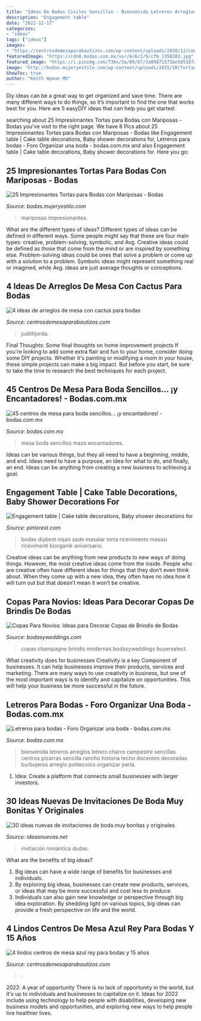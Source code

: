 ```yaml
---
title: "Ideas De Bodas Civiles Sencillas - Bienvenida Letreros Arreglos Letrero Charro Campestre Sencillas Centros Pizarras Sencilla Rancho Historia Techo Docentes Decoradas Burbujeros Arreglo Politecnico Organizar Perla"
description: "Engagement table"
date: "2022-12-17"
categories:
- "ideas"
tags: ["ideas"]
images:
- "https://centrosdemesaparabautizos.com/wp-content/uploads/2020/12/centros-de-mesa-azul-rey-para-bodas.jpg"
featuredImage: "https://cdn0.bodas.com.mx/usr/6/6/2/9/cfb_1358283.jpg"
featured_image: "https://i.pinimg.com/736x/3a/09/87/3a09871571be58518faa0c36f2979552.jpg"
image: "http://bodas.mujeryestilo.com/wp-content/uploads/2015/10/Tortas-para-Bodas-con-Mariposas-23.jpg"
ShowToc: true
author: "Keith Wyman MD"
---
```



Diy ideas can be a great way to get organized and save time. There are many different ways to do things, so it’s important to find the one that works best for you. Here are 5 easyDIY ideas that can help you get started: 

	

		
searching about 25 Impresionantes Tortas para Bodas con Mariposas - Bodas you've visit to the right page. We have 8 Pics about 25 Impresionantes Tortas para Bodas con Mariposas - Bodas like Engagement table | Cake table decorations, Baby shower decorations for, Letreros para bodas - Foro Organizar una boda - bodas.com.mx and also Engagement table | Cake table decorations, Baby shower decorations for. Here you go:
		
    
## 25 Impresionantes Tortas Para Bodas Con Mariposas - Bodas

<img loading=lazy src="http://bodas.mujeryestilo.com/wp-content/uploads/2015/10/Tortas-para-Bodas-con-Mariposas-23.jpg" onerror="this.onerror=null;this.src='https://tse2.mm.bing.net/th?id=OIP.QsIMMSTso1DCrJyjcuVXKQAAAA&amp;pid=15.1';" alt="25 Impresionantes Tortas para Bodas con Mariposas - Bodas">

_Source: bodas.mujeryestilo.com_

>mariposas impresionantes. 

	

What are the different types of ideas?
Different types of ideas can be defined in different ways. Some people might say that these are four main types: creative, problem-solving, symbolic, and Avg.
Creative ideas could be defined as those that come from the mind or are inspired by something else. Problem-solving ideas could be ones that solve a problem or come up with a solution to a problem. Symbolic ideas might represent something real or imagined, while Avg. ideas are just average thoughts or conceptions.

    
## 4 Ideas De Arreglos De Mesa Con Cactus Para Bodas

<img loading=lazy src="https://centrosdemesaparabautizos.com/wp-content/uploads/2021/03/arreglos-de-mesa-con-cactus-para-bodas.jpg" onerror="this.onerror=null;this.src='https://tse1.mm.bing.net/th?id=OIP.2CN4C0-FiA_SaAkVu_NYYgHaLI&amp;pid=15.1';" alt="4 ideas de arreglos de mesa con cactus para bodas">

_Source: centrosdemesaparabautizos.com_

>judithjorda. 

	

Final Thoughts: Some final thoughts on home improvement projects
If you're looking to add some extra flair and fun to your home, consider doing some DIY projects. Whether it's painting or modifying a room in your house, these simple projects can make a big impact. But before you start, be sure to take the time to research the best techniques for each project.

    
## 45 Centros De Mesa Para Boda Sencillos... ¡y Encantadores! - Bodas.com.mx

<img loading=lazy src="https://cdn0.bodas.com.mx/img_e_161052/1/0/5/2/t30_centros-de-mesa-para-boda-economicos-y-originales_5_161052.jpg" onerror="this.onerror=null;this.src='https://tse2.mm.bing.net/th?id=OIP.cb_vwLBShwextYjAhGEgpAHaJQ&amp;pid=15.1';" alt="45 centros de mesa para boda sencillos... ¡y encantadores! - bodas.com.mx">

_Source: bodas.com.mx_

>mesa boda sencillos mazo encantadores. 

	

Ideas can be various things, but they all need to have a beginning, middle, and end. Ideas need to have a purpose, an idea for what to do, and finally, an end. Ideas can be anything from creating a new business to achieving a goal.

    
## Engagement Table | Cake Table Decorations, Baby Shower Decorations For

<img loading=lazy src="https://i.pinimg.com/736x/3a/09/87/3a09871571be58518faa0c36f2979552.jpg" onerror="this.onerror=null;this.src='https://tse1.mm.bing.net/th?id=OIP.7-HlJi_k7aF_xKpQidws0gHaNL&amp;pid=15.1';" alt="Engagement table | Cake table decorations, Baby shower decorations for">

_Source: pinterest.com_

>bodas diybest nişan sade masalar torta ricevimento masasi ricevimenti biorganik aniversario. 

	

Creative ideas can be anything from new products to new ways of doing things. However, the most creative ideas come from the inside. People who are creative often have different ideas for things that they don’t even think about. When they come up with a new idea, they often have no idea how it will turn out but that doesn’t mean it won’t be creative.

    
## Copas Para Novios: Ideas Para Decorar Copas De Brindis De Bodas

<img loading=lazy src="https://bodasyweddings.com/wp-content/uploads/2016/12/ideas-modernas-para-decorar-copas-para-bodas.jpg" onerror="this.onerror=null;this.src='https://tse4.mm.bing.net/th?id=OIP.Z367Gh0cVjbhGyoSE2Jp5gHaP3&amp;pid=15.1';" alt="Copas Para Novios: Ideas para Decorar Copas de Brindis de Bodas">

_Source: bodasyweddings.com_

>copas champagne brindis modernas bodasyweddings buyerselect. 

	

What creativity does for businesses
Creativity is a key Component of businesses. It can help businesses improve their products, services and marketing. There are many ways to use creativity in business, but one of the most important ways is to identify and capitalize on opportunities. This will help your business be more successful in the future.

    
## Letreros Para Bodas - Foro Organizar Una Boda - Bodas.com.mx

<img loading=lazy src="https://cdn0.bodas.com.mx/usr/6/6/2/9/cfb_1358283.jpg" onerror="this.onerror=null;this.src='https://tse2.mm.bing.net/th?id=OIP.zRKnhCxrwjfa6pg7YNR4BAAAAA&amp;pid=15.1';" alt="Letreros para bodas - Foro Organizar una boda - bodas.com.mx">

_Source: bodas.com.mx_

>bienvenida letreros arreglos letrero charro campestre sencillas centros pizarras sencilla rancho historia techo docentes decoradas burbujeros arreglo politecnico organizar perla. 

	

1. Idea: Create a platform that connects small businesses with larger investors.

    
## 30 Ideas Nuevas De Invitaciones De Boda Muy Bonitas Y Originales

<img loading=lazy src="https://ideasnuevas.net/wp-content/uploads/2016/08/Invitacion-de-boda-con-corte-laser-y-foil-unica-y-muy-elegante.jpg" onerror="this.onerror=null;this.src='https://tse2.mm.bing.net/th?id=OIP._ZS-BNywNieMPYN3ELHZwQHaJQ&amp;pid=15.1';" alt="30 ideas nuevas de invitaciones de boda muy bonitas y originales">

_Source: ideasnuevas.net_

>invitación romántica dudas. 

	

What are the benefits of big ideas?
1. Big ideas can have a wide range of benefits for businesses and individuals. 
2. By exploring big ideas, businesses can create new products, services, or ideas that may be more successful and cost less to produce. 
3. Individuals can also gain new knowledge or perspective through big idea exploration. By shedding light on various topics, big ideas can provide a fresh perspective on life and the world.

    
## 4 Lindos Centros De Mesa Azul Rey Para Bodas Y 15 Años

<img loading=lazy src="https://centrosdemesaparabautizos.com/wp-content/uploads/2020/12/centros-de-mesa-azul-rey-para-bodas.jpg" onerror="this.onerror=null;this.src='https://tse3.mm.bing.net/th?id=OIP.FPHbTtGPlso4xuzudP2zPwAAAA&amp;pid=15.1';" alt="4 lindos centros de mesa azul rey para bodas y 15 años">

_Source: centrosdemesaparabautizos.com_

>. 

	

2022: A year of opportunity
There is no lack of opportunity in the world, but it's up to individuals and businesses to capitalize on it. Ideas for 2022 include using technology to help people with disabilities, developing new business models and opportunities, and exploring new ways to help people live healthier lives.

